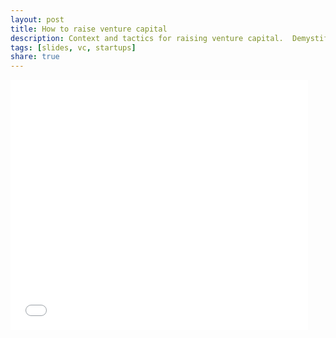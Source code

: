 ```yaml
---
layout: post
title: How to raise venture capital
description: Context and tactics for raising venture capital.  Demystifying the dark arts.
tags: [slides, vc, startups]
share: true
---
```


<iframe src="//www.slideshare.net/slideshow/embed_code/39023009" width="476" height="400" frameborder="0" marginwidth="0" marginheight="0" scrolling="no"></iframe>




